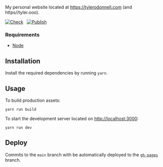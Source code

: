 My personal website located at https://tylerodonnell.com (and https//tyler.ooo).

[![Check](https://github.com/tylerodonnell/tylerodonnell.com/actions/workflows/test.yml/badge.svg?branch=main)](https://github.com/tylerodonnell/tylerodonnell.com/actions/workflows/test.yml)&nbsp;&nbsp;&nbsp;[![Publish](https://github.com/tylerodonnell/tylerodonnell.com/actions/workflows/publish.yml/badge.svg?branch=main)](https://github.com/tylerodonnell/tylerodonnell.com/actions/workflows/publish.yml)

### Requirements

- [Node](https://nodejs.org/en/)

## Installation

Install the required dependencies by running `yarn`.

## Usage

To build production assets:
```
yarn run build
```

To start the development server located on [http://localhost:3000](http://localhost:3000):
```
yarn run dev
```

## Deploy

Commits to the `main` branch with be automatically deployed to the [`gh-pages`](https://github.com/tylerodonnell/tylerodonnell.com/tree/gh-pages) branch.
